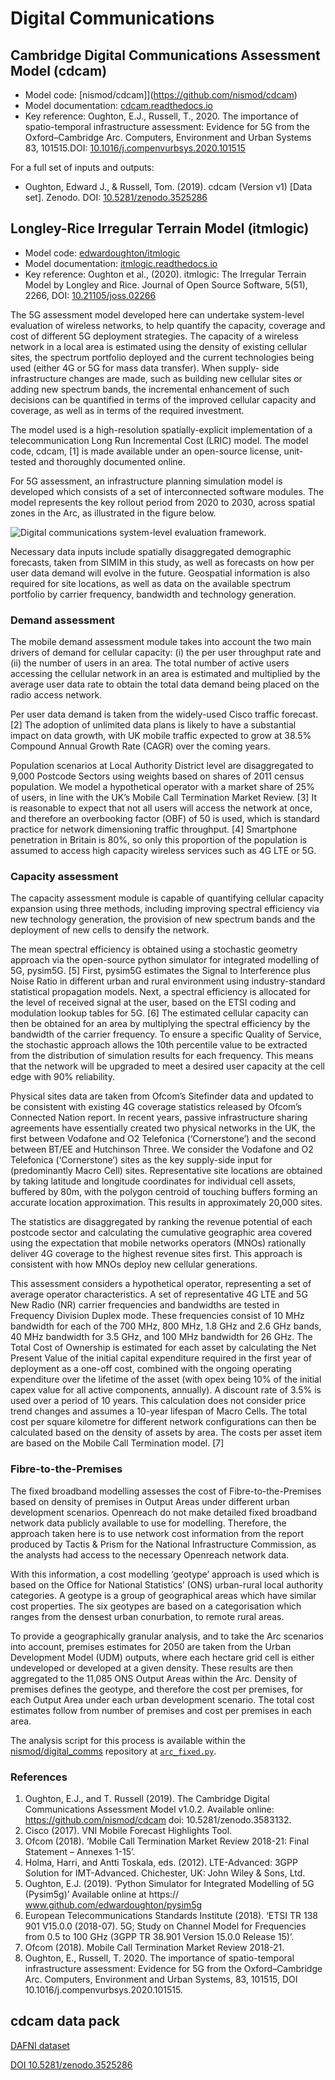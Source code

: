 # Digital Communications

## Cambridge Digital Communications Assessment Model (cdcam)

- Model code: [nismod/cdcam]](https://github.com/nismod/cdcam)
- Model documentation:
  [cdcam.readthedocs.io](https://cdcam.readthedocs.io/en/latest/index.html)
- Key reference: Oughton, E.J., Russell, T., 2020. The importance of
  spatio-temporal infrastructure assessment: Evidence for 5G from the
  Oxford–Cambridge Arc. Computers, Environment and Urban Systems 83, 101515.DOI:
  [10.1016/j.compenvurbsys.2020.101515](https://doi.org/10.1016/j.compenvurbsys.2020.101515)

For a full set of inputs and outputs:
- Oughton, Edward J., & Russell, Tom. (2019). cdcam (Version v1) [Data set].
  Zenodo. DOI: [10.5281/zenodo.3525286](http://doi.org/10.5281/zenodo.3525286)

## Longley-Rice Irregular Terrain Model (itmlogic)

- Model code: [edwardoughton/itmlogic](https://github.com/edwardoughton/itmlogic)
- Model documentation:
  [itmlogic.readthedocs.io](https://itmlogic.readthedocs.io/en/latest/index.html)
- Key reference: Oughton et al., (2020). itmlogic: The Irregular Terrain Model
  by Longley and Rice. Journal of Open Source Software, 5(51), 2266, DOI:
  [10.21105/joss.02266](https://doi.org/10.21105/joss.02266)


The 5G assessment model developed here can undertake system-level evaluation of
wireless networks, to help quantify the capacity, coverage and cost of different
5G deployment strategies. The capacity of a wireless network in a local area is
estimated using the density of existing cellular sites, the spectrum portfolio
deployed and the current technologies being used (either 4G or 5G for mass data
transfer). When supply- side infrastructure changes are made, such as building
new cellular sites or adding new spectrum bands, the incremental enhancement of
such decisions can be quantified in terms of the improved cellular capacity and
coverage, as well as in terms of the required investment.

The model used is a high-resolution spatially-explicit implementation of a
telecommunication Long Run Incremental Cost (LRIC) model. The model code, cdcam,
[1] is made available under an open-source license, unit-tested and thoroughly
documented online.

For 5G assessment, an infrastructure planning simulation model is developed
which consists of a set of interconnected software modules. The model represents
the key rollout period from 2020 to 2030, across spatial zones in the Arc, as
illustrated in the figure below.

![Digital communications system-level evaluation framework.]()

Necessary data inputs include spatially disaggregated demographic forecasts,
taken from SIMIM in this study, as well as forecasts on how per user data demand
will evolve in the future. Geospatial information is also required for site
locations, as well as data on the available spectrum portfolio by carrier
frequency, bandwidth and technology generation.

### Demand assessment

The mobile demand assessment module takes into account the two main drivers of
demand for cellular capacity: (i) the per user throughput rate and (ii) the
number of users in an area. The total number of active users accessing the
cellular network in an area is estimated and multiplied by the average user data
rate to obtain the total data demand being placed on the radio access network.

Per user data demand is taken from the widely-used Cisco traffic forecast. [2]
The adoption of unlimited data plans is likely to have a substantial impact on
data growth, with UK mobile traffic expected to grow at 38.5% Compound Annual
Growth Rate (CAGR) over the coming years.

Population scenarios at Local Authority District level are disaggregated to 9,000
Postcode Sectors using weights based on shares of 2011 census population. We model
a hypothetical operator with a market share of 25% of users, in line with the UK’s
Mobile Call Termination Market Review. [3] It is reasonable to expect that not all users will
access the network at once, and therefore an overbooking factor (OBF) of 50 is used,
which is standard practice for network dimensioning traffic throughput. [4] Smartphone
penetration in Britain is 80%, so only this proportion of the population is assumed to
access high capacity wireless services such as 4G LTE or 5G.

### Capacity assessment

The capacity assessment module is capable of quantifying cellular capacity
expansion using three methods, including improving spectral efficiency via new
technology generation, the provision of new spectrum bands and the deployment of
new cells to densify the network.

The mean spectral efficiency is obtained using a stochastic geometry approach
via the open-source python simulator for integrated modelling of 5G, pysim5G. [5]
First, pysim5G estimates the Signal to Interference plus Noise Ratio in
different urban and rural environment using industry-standard statistical
propagation models. Next, a spectral efficiency is allocated for the level of
received signal at the user, based on the ETSI coding and modulation lookup
tables for 5G. [6] The estimated cellular capacity can then be obtained for an
area by multiplying the spectral efficiency by the bandwidth of the carrier
frequency. To ensure a specific Quality of Service, the stochastic approach
allows the 10th percentile value to be extracted from the distribution of
simulation results for each frequency. This means that the network will be
upgraded to meet a desired user capacity at the cell edge with 90% reliability.

Physical sites data are taken from Ofcom’s Sitefinder data and updated to be
consistent with existing 4G coverage statistics released by Ofcom’s Connected
Nation report. In recent years, passive infrastructure sharing agreements have
essentially created two physical networks in the UK, the first between Vodafone
and O2 Telefonica (‘Cornerstone’) and the second between BT/EE and Hutchinson
Three. We consider the Vodafone and O2 Telefonica (‘Cornerstone’) sites as the
key supply-side input for (predominantly Macro Cell) sites. Representative site
locations are obtained by taking latitude and longitude coordinates for
individual cell assets, buffered by 80m, with the polygon centroid of touching
buffers forming an accurate location approximation. This results in
approximately 20,000 sites.

The statistics are disaggregated by ranking the revenue potential of each postcode
sector and calculating the cumulative geographic area covered using the expectation
that mobile networks operators (MNOs) rationally deliver 4G coverage to the highest
revenue sites first. This approach is consistent with how MNOs deploy new cellular
generations.

This assessment considers a hypothetical operator, representing a set of average
operator characteristics. A set of representative 4G LTE and 5G New Radio (NR)
carrier frequencies and bandwidths are tested in Frequency Division Duplex mode.
These frequencies consist of 10 MHz bandwidth for each of the 700 MHz, 800 MHz,
1.8 GHz and 2.6 GHz bands, 40 MHz bandwidth for 3.5 GHz, and 100 MHz bandwidth
for 26 GHz. The Total Cost of Ownership is estimated for each asset by
calculating the Net Present Value of the initial capital expenditure required in
the first year of deployment as a one-off cost, combined with the ongoing
operating expenditure over the lifetime of the asset (with opex being 10% of the
initial capex value for all active components, annually). A discount rate of
3.5% is used over a period of 10 years. This calculation does not consider price
trend changes and assumes a 10-year lifespan of Macro Cells. The total cost per
square kilometre for different network configurations can then be calculated
based on the density of assets by area. The costs per asset item are based on
the Mobile Call Termination model. [7]

### Fibre-to-the-Premises

The fixed broadband modelling assesses the cost of Fibre-to-the-Premises based
on density of premises in Output Areas under different urban development
scenarios. Openreach do not make detailed fixed broadband network data publicly
available to use for modelling. Therefore, the approach taken here is to use
network cost information from the report produced by Tactis & Prism for the
National Infrastructure Commission, as the analysts had access to the necessary
Openreach network data.

With this information, a cost modelling ‘geotype’ approach is used which is
based on the Office for National Statistics’ (ONS) urban-rural local authority
categories. A geotype is a group of geographical areas which have similar cost
properties. The six geotypes are based on a categorisation which ranges from the
densest urban conurbation, to remote rural areas.

To provide a geographically granular analysis, and to take the Arc scenarios
into account, premises estimates for 2050 are taken from the Urban Development
Model (UDM) outputs, where each hectare grid cell is either undeveloped or
developed at a given density. These results are then aggregated to the 11,085
ONS Output Areas within the Arc. Density of premises defines the geotype, and
therefore the cost per premises, for each Output Area under each urban
development scenario. The total cost estimates follow from number of premises
and cost per premises in each area.

The analysis script for this process is available within the
[nismod/digital_comms](https://github.com/nismod/digital_comms/) repository at
[`arc_fixed.py`](https://github.com/nismod/digital_comms/blob/master/scripts/arc_fixed.py).

### References

1. Oughton, E.J., and T. Russell (2019). The Cambridge Digital Communications
   Assessment Model v1.0.2. Available online: https://github.com/nismod/cdcam
   doi: 10.5281/zenodo.3583132.
2. Cisco (2017). VNI Mobile Forecast Highlights Tool.
3. Ofcom (2018). ‘Mobile Call Termination Market Review 2018-21: Final Statement
   – Annexes 1-15’.
4. Holma, Harri, and Antti Toskala, eds. (2012). LTE-Advanced: 3GPP Solution for
   IMT-Advanced. Chichester, UK: John Wiley & Sons, Ltd.
5. Oughton, E.J. (2019). ‘Python Simulator for Integrated Modelling of 5G
   (Pysim5g)’ Available online at https:// www.github.com/edwardoughton/pysim5g
6. European Telecommunications Standards Institute (2018). ‘ETSI TR 138 901
   V15.0.0 (2018-07). 5G; Study on Channel Model for Frequencies from 0.5 to 100
   GHz (3GPP TR 38.901 Version 15.0.0 Release 15)’.
7. Ofcom (2018). Mobile Call Termination Market Review 2018-21.
8. Oughton, E., Russell, T. 2020. The importance of spatio-temporal
   infrastructure assessment: Evidence for 5G from the Oxford–Cambridge Arc.
   Computers, Environment and Urban Systems, 83, 101515, DOI
   10.1016/j.compenvurbsys.2020.101515.


## cdcam data pack

[DAFNI dataset](https://facility.secure.dafni.rl.ac.uk/data/details?dataset_id=f44bece9-6822-4b7d-acbe-af18bb323702&version_id=7ead1555-b2e2-462c-b5e0-3085f2751957&metadata_id=147313e8-a5da-42ed-a59a-06953716e99f)

[DOI 10.5281/zenodo.3525286](https://doi.org/10.5281/zenodo.3525286)
